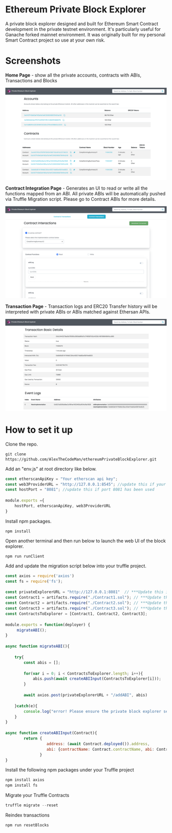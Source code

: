 # Ethereum Private Block Explorer
A private block explorer designed and built for Ethereum Smart Contract development in the private testnet environment. It's particularly useful for Ganache forked mainnet environment. It was originally built for my personal Smart Contract project so use at your own risk.

# Screenshots
**Home Page** - show all the private accounts, contracts with ABIs, Transactions and Blocks

![alt text](https://raw.githubusercontent.com/AlexTheCodeMan/ethereumPrivateBlockExplorer/main/readmeimgs/homePage.png)

**Contract Integration Page** - Generates an UI to read or write all the functions mapped from an ABI. All private ABIs will be automatically pushed via Truffle Migration script. Please go to Contract ABIs for more details.

![alt text](https://github.com/AlexTheCodeMan/ethereumPrivateBlockExplorer/blob/main/readmeimgs/contractPage.png?raw=true)

**Transaction Page** - Transaction logs and ERC20 Transfer history will be interpreted with private ABIs or ABIs matched against Ethersan APIs. 

![alt text](https://github.com/AlexTheCodeMan/ethereumPrivateBlockExplorer/blob/main/readmeimgs/transactionPage.png?raw=true)

# How to set it up 
Clone the repo.
```
git clone https://github.com/AlexTheCodeMan/ethereumPrivateBlockExplorer.git
```

Add an "env.js" at root directory like below.
```javascript
const etherscanApiKey = "Your etherscan api key";
const web3ProviderURL = "http://127.0.0.1:8545"; //update this if your rpc is in a different location
const hostPort = "8081"; //update this if port 8081 has been used

module.exports ={
    hostPort, etherscanApiKey, web3ProviderURL
}
```

Install npm packages.
```
npm install
```
Open another terminal and then run below to launch the web UI of the block explorer.
```
npm run runClient
```
Add and update the migration script below into your truffle project.

```javascript
const axios = require('axios')
const fs = require('fs');

const privateExplorerURL = "http://127.0.0.1:8081"  // ***Update this if required
const Contract1 = artifacts.require("./Contract1.sol"); // ***Update this
const Contract2 = artifacts.require("./Contract2.sol"); // ***Update this
const Contract3 = artifacts.require("./Contract3.sol"); // ***Update this
const ContractsToExplorer = [Contract1, Contract2, Contract3];

module.exports = function(deployer) {
     migrateABI();
}

async function migrateABI(){

    try{
        const abis = [];

        for(var i = 0; i < ContractsToExplorer.length; i++){
            abis.push(await createABIInput(ContractsToExplorer[i]));
        }

        await axios.post(privateExplorerURL + "/addABI", abis)

    }catch(e){
        console.log("error! Please ensure the private block explorer server running!")
    }
}

async function createABIInput(Contract){
        return {
                  address: (await Contract.deployed()).address,
                  abi: {contractName: Contract.contractName, abi: Contract.abi}
               }
}

```
Install the following npm packages under your Truffle project

```javascript
npm install axios
npm install fs
```

Migrate your Truffle Contracts
```javascript
truffle migrate --reset
```

Reindex transactions
```
npm run resetBlocks
```












